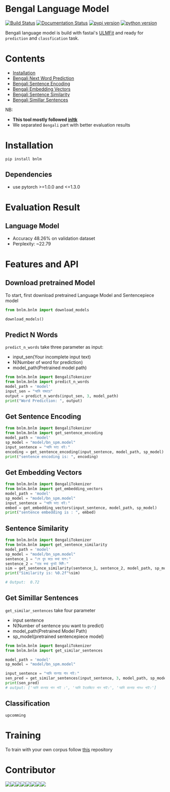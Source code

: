 # Bengal Language Model
[![Build Status](https://travis-ci.org/sagorbrur/bnlm.svg?branch=master)](https://travis-ci.org/sagorbrur/bnlm)
[![Documentation Status](https://readthedocs.org/projects/bnlm/badge/?version=latest)](https://bnlm.readthedocs.io/en/latest/?badge=latest)
[![pypi version](https://img.shields.io/pypi/v/bnlm)](https://pypi.org/project/bnlm/)
[![python version](https://img.shields.io/badge/python-3.6%7C3.7-brightgreen)](https://pypi.org/project/bnlm/)


Bengali language model is build with fastai's [ULMFit](https://arxiv.org/abs/1801.06146) and ready for `prediction` and `classfication` task.

# Contents
- [Installation](#installation)
- [Bengali Next Word Prediction](#predict-n-words)
- [Bengali Sentence Encoding](#get-sentence-encoding)
- [Bengali Embedding Vectors](#get-embedding-vectors)
- [Bengali Sentence Similarity](#sentence-similarity)
- [Bengali Simillar Sentences](#get-simillar-sentences)


NB: 
* **This tool mostly followed [inltk](https://github.com/goru001/inltk)**
* We separated `Bengali` part with better evaluation results

# Installation

`pip install bnlm`

## Dependencies
* use pytorch >=1.0.0 and <=1.3.0


# Evaluation Result

## Language Model
* Accuracy 48.26% on validation dataset
* Perplexity: ~22.79


# Features and API

## Download pretrained Model
To start, first download pretrained Language Model and Sentencepiece model

```py
from bnlm.bnlm import download_models

download_models()

```
## Predict N Words
`predict_n_words` take three parameter as input:
- input_sen(Your incomplete input text)
- N(Number of word for prediction)
- model_path(Pretrained model path)

```py
from bnlm.bnlm import BengaliTokenizer
from bnlm.bnlm import predict_n_words
model_path = 'model'
input_sen = "আমি বাজারে"
output = predict_n_words(input_sen, 3, model_path)
print("Word Prediction: ", output)

```

## Get Sentence Encoding
```py
from bnlm.bnlm import BengaliTokenizer
from bnlm.bnlm import get_sentence_encoding
model_path = 'model'
sp_model = "model/bn_spm.model"
input_sentence = "আমি ভাত খাই।"
encoding = get_sentence_encoding(input_sentence, model_path, sp_model)
print("sentence encoding is: ", encoding)

```

## Get Embedding Vectors
```py
from bnlm.bnlm import BengaliTokenizer
from bnlm.bnlm import get_embedding_vectors
model_path = 'model'
sp_model = "model/bn_spm.model"
input_sentence = "আমি ভাত খাই।"
embed = get_embedding_vectors(input_sentence, model_path, sp_model)
print("sentence embedding is : ", embed)


```


## Sentence Similarity
```py
from bnlm.bnlm import BengaliTokenizer
from bnlm.bnlm import get_sentence_similarity
model_path = 'model'
sp_model = "model/bn_spm.model"
sentence_1 = "সে খুব করে কথা বলে।"
sentence_2 = "তার কথা খুবেই মিষ্টি।"
sim = get_sentence_similarity(sentence_1, sentence_2, model_path, sp_model)
print("Similarity is: %0.2f"%sim)

# Output:  0.72

```

## Get Simillar Sentences
`get_similar_sentences` take four parameter
- input sentence
- N(Number of sentence you want to predict)
- model_path(Pretrained Model Path)
- sp_model(pretrained sentencepiece model)

```py
from bnlm.bnlm import BengaliTokenizer
from bnlm.bnlm import get_similar_sentences

model_path = 'model'
sp_model = "model/bn_spm.model"

input_sentence = "আমি বাংলায় গান গাই।"
sen_pred = get_similar_sentences(input_sentence, 3, model_path, sp_model)
print(sen_pred)
# output: ['আমি বাংলায় গান গাই ।', 'আমি ইংরেজিতে গান গাই।', 'আমি বাংলায় গানও গাই।']

```


## Classification
```upcomming```

# Training
To train with your own corpus follow [this](https://github.com/sagorbrur/Bengali-Language-Model) repository

# Contributor
[![](https://sourcerer.io/fame/sagorbrur/sagorbrur/bnlm/images/0)](https://sourcerer.io/fame/sagorbrur/sagorbrur/bnlm/links/0)[![](https://sourcerer.io/fame/sagorbrur/sagorbrur/bnlm/images/1)](https://sourcerer.io/fame/sagorbrur/sagorbrur/bnlm/links/1)[![](https://sourcerer.io/fame/sagorbrur/sagorbrur/bnlm/images/2)](https://sourcerer.io/fame/sagorbrur/sagorbrur/bnlm/links/2)[![](https://sourcerer.io/fame/sagorbrur/sagorbrur/bnlm/images/3)](https://sourcerer.io/fame/sagorbrur/sagorbrur/bnlm/links/3)[![](https://sourcerer.io/fame/sagorbrur/sagorbrur/bnlm/images/4)](https://sourcerer.io/fame/sagorbrur/sagorbrur/bnlm/links/4)[![](https://sourcerer.io/fame/sagorbrur/sagorbrur/bnlm/images/5)](https://sourcerer.io/fame/sagorbrur/sagorbrur/bnlm/links/5)[![](https://sourcerer.io/fame/sagorbrur/sagorbrur/bnlm/images/6)](https://sourcerer.io/fame/sagorbrur/sagorbrur/bnlm/links/6)[![](https://sourcerer.io/fame/sagorbrur/sagorbrur/bnlm/images/7)](https://sourcerer.io/fame/sagorbrur/sagorbrur/bnlm/links/7)
